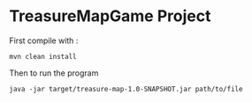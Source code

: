 # TreasureMapGame Project

First compile with : 

`mvn clean install`

Then to run the program  

`java -jar target/treasure-map-1.0-SNAPSHOT.jar path/to/file`
